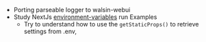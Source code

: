 - Porting parseable logger to walsin-webui
- Study NextJs [environment-variables](https://nextjs.org/docs/pages/building-your-application/configuring/environment-variables)
	run Examples
	-  Try to understand how to use the  `getStaticProps()` to retrieve settings from .env,

